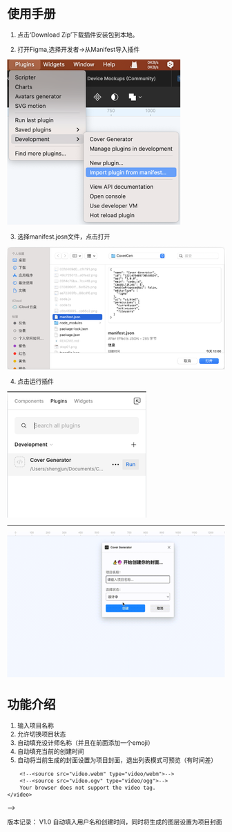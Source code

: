 # 使用手册

1. 点击‘Download Zip’下载插件安装包到本地。


2. 打开Figma,选择开发者->从Manifest导入插件

![步骤一](step01.png)

3. 选择manifest.josn文件，点击打开

![步骤二](step02.png)

4. 点击运行插件

![步骤三](step03.png)

----

![插件教程](GenCover.gif)

# 功能介绍
1.  输入项目名称
2.  允许切换项目状态
3.  自动填充设计师名称（并且在前面添加一个emoji）
4.  自动填充当前的创建时间
5.  自动将当前生成的封面设置为项目封面，退出列表模式可预览（有时间差）

<!-- <!DOCTYPE html>
<html>
<head>
    <title>Video Example</title>
</head>
<body>
    <video controls>
        <source src="GenCover.mp4" type="video/mp4">
        <!-- 支持多个不同格式的视频源，以备不同浏览器支持 -->
        <!--<source src="video.webm" type="video/webm">-->
        <!--<source src="video.ogv" type="video/ogg">-->
        Your browser does not support the video tag.
    </video>
</body>
</html> -->

版本记录：
V1.0 自动填入用户名和创建时间，同时将生成的图层设置为项目封面


